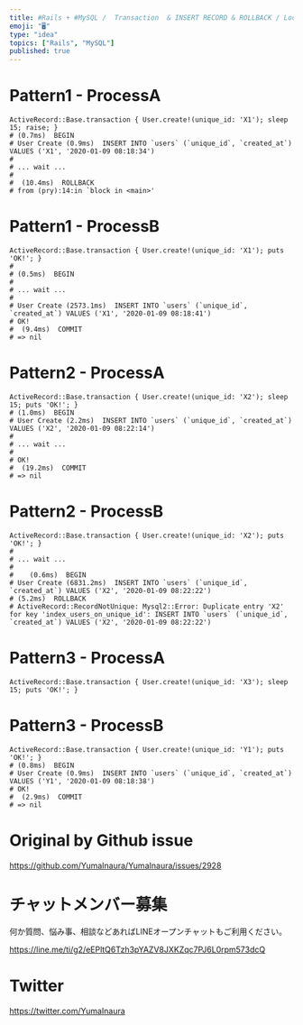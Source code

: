 ```yaml
---
title: #Rails + #MySQL /  Transaction  & INSERT RECORD & ROLLBACK / Lock and 
emoji: "🖥"
type: "idea"
topics: ["Rails", "MySQL"]
published: true
---
```



# Pattern1 - ProcessA

```
ActiveRecord::Base.transaction { User.create!(unique_id: 'X1'); sleep 15; raise; }
# (0.7ms)  BEGIN
# User Create (0.9ms)  INSERT INTO `users` (`unique_id`, `created_at`) VALUES ('X1', '2020-01-09 08:18:34')
#
# ... wait ...
#
#  (10.4ms)  ROLLBACK
# from (pry):14:in `block in <main>'
```

# Pattern1 - ProcessB 

```
ActiveRecord::Base.transaction { User.create!(unique_id: 'X1'); puts 'OK!'; }
# 
# (0.5ms)  BEGIN
#
# ... wait ...
#
# User Create (2573.1ms)  INSERT INTO `users` (`unique_id`, `created_at`) VALUES ('X1', '2020-01-09 08:18:41')
# OK!
#  (9.4ms)  COMMIT
# => nil
```

# Pattern2 - ProcessA

```
ActiveRecord::Base.transaction { User.create!(unique_id: 'X2'); sleep 15; puts 'OK!'; }
# (1.0ms)  BEGIN
# User Create (2.2ms)  INSERT INTO `users` (`unique_id`, `created_at`) VALUES ('X2', '2020-01-09 08:22:14')
#
# ... wait ...
#
# OK!
#  (19.2ms)  COMMIT
# => nil
```

# Pattern2 - ProcessB


```
ActiveRecord::Base.transaction { User.create!(unique_id: 'X2'); puts 'OK!'; }
#
# ... wait ...
#
#    (0.6ms)  BEGIN
# User Create (6831.2ms)  INSERT INTO `users` (`unique_id`, `created_at`) VALUES ('X2', '2020-01-09 08:22:22')
# (5.2ms)  ROLLBACK
# ActiveRecord::RecordNotUnique: Mysql2::Error: Duplicate entry 'X2' for key 'index_users_on_unique_id': INSERT INTO `users` (`unique_id`, `created_at`) VALUES ('X2', '2020-01-09 08:22:22')
```

# Pattern3 - ProcessA


```
ActiveRecord::Base.transaction { User.create!(unique_id: 'X3'); sleep 15; puts 'OK!'; }
```

# Pattern3 - ProcessB

```
ActiveRecord::Base.transaction { User.create!(unique_id: 'Y1'); puts 'OK!'; }
# (0.8ms)  BEGIN
# User Create (0.9ms)  INSERT INTO `users` (`unique_id`, `created_at`) VALUES ('Y1', '2020-01-09 08:18:38')
# OK!
#  (2.9ms)  COMMIT
# => nil
```

# Original by Github issue

https://github.com/YumaInaura/YumaInaura/issues/2928








<!-- Update From Qiita API -->

# チャットメンバー募集


何か質問、悩み事、相談などあればLINEオープンチャットもご利用ください。

https://line.me/ti/g2/eEPltQ6Tzh3pYAZV8JXKZqc7PJ6L0rpm573dcQ





# Twitter


https://twitter.com/YumaInaura


<!-- Update From Qiita API -->


